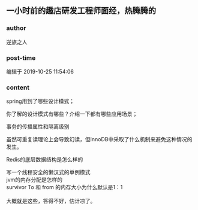 ## 一小时前的趣店研发工程师面经，热腾腾的
### author 
逆旅之人
### post-time 

编辑于  2019-10-25 11:54:06
### content 
<div class="post-topic-des nc-post-content">
 <p style="text-align: left;">
  <span>
   spring用到了哪些设计模式；
  </span>
  <span>
  </span>
 </p>
 <span>
 </span>
 <span>
 </span>
 <p style="text-align: left;">
  <span>
   你了解的设计模式有哪些？介绍一下都有哪些应用场景；
  </span>
  <span>
  </span>
 </p>
 <p style="text-align: left;">
  <span>
   事务的传播属性和隔离级别
  </span>
  <span>
  </span>
 </p>
 <p style="text-align: left;">
  <span>
   虽然可重复读理论上会导致幻读，但InnoDB中采取了什么机制来避免这种情况的发生。
  </span>
  <span>
  </span>
 </p>
 <p style="text-align: left;">
  <span>
   Redis的底层数据结构是怎么样的
  </span>
  <span>
  </span>
 </p>
 <div style="text-align: left;">
  <span>
   写一个线程安全的懒汉式的单例模式
  </span>
 </div>
 <div style="text-align: left;">
  jvm的内存分配是怎样的
 </div>
 <div style="text-align: left;">
  survivor To 和 from 的内存大小为什么默认是1：1
 </div>
 <div style="text-align: left;">
  <br/>
 </div>
 <div style="text-align: left;">
  大概就是这些，答得不好，估计凉了。
 </div>
</div>
